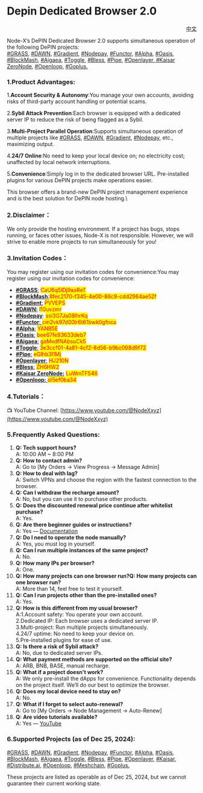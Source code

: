 # Depin Dedicated Browser 2.0



<p align="right"><a href="https://docs.node-x.xyz/chan-pin-shou-ce/yi-jian-bu-shu/depin-gua-ji-zhuan-yong-liu-lan-qi-2.0">中文</a></p>

Node-X’s DePIN Dedicated Browser 2.0 supports simultaneous operation of the following DePIN projects:\
[#GRASS](https://app.getgrass.io/register/?referralCode=CaU6q5IDj9aaReT), [#DAWN](https://x.com/hashtag/DAWN?src=hashtag_click), [#Gradient](https://app.gradient.network/signup?code=PVVEPS), [#Nodepay](https://app.nodepay.ai/register?ref=ssi3G7Ja08lhrKq), [#Functor](https://node.securitylabs.xyz/?from=extension\&type=signin\&referralCode=cm2vk97d00lr6t61bwk0gfnca), [#Alpha](https://alphaos.net/point?invite=YANB5E), [#Oasis](https://r.distribute.ai/bee67fe93633deb7), [#BlockMash](https://app.blockmesh.xyz/register?invite_code=8fec2170-f345-4e00-86c9-cdd2964ae52f), [#Aigaea](https://app.aigaea.net/register?ref=gaMvdfNAbsuCk5), [#Toggle](https://toggle.pro/sign-up/3e3ccf01-4a81-4cf2-8d56-b9bc098d9f72), [#Bless](https://bless.network/dashboard?ref=ZH6HW2), [#Pipe](https://pipecdn.app/signup?ref=eGlhb3l1Mj), [#Openlayer](https://x.com/hashtag/Openlayer?src=hashtag_click),[ #Kaisar ZeroNode](https://zero.kaisar.io/register?ref=LuWmTF546), [#Openloop](https://openloop.so/auth/register?ref=ol5ef0ba34), [#Goplus.](https://x.com/search?q=%23Goplus\&src=typed_query\&f=top)

### 1.Product Advantages:

1.**Account Security & Autonomy**:You manage your own accounts, avoiding risks of third-party account handling or potential scams.

2.**Sybil Attack Prevention**:Each browser is equipped with a dedicated server IP to reduce the risk of being flagged as a Sybil.

3.**Multi-Project Parallel Operation**:Supports simultaneous operation of multiple projects like [#GRASS](https://app.getgrass.io/register/?referralCode=CaU6q5IDj9aaReT), [#DAWN](https://x.com/hashtag/DAWN?src=hashtag_click), [#Gradient](https://app.gradient.network/signup?code=PVVEPS), [#Nodepay](https://app.nodepay.ai/register?ref=ssi3G7Ja08lhrKq), etc., maximizing output.

4.**24/7 Online**:No need to keep your local device on; no electricity cost; unaffected by local network interruptions.

5.**Convenience**:Simply log in to the dedicated browser URL. Pre-installed plugins for various DePIN projects make operations easier.

This browser offers a brand-new DePIN project management experience and is the best solution for DePIN node hosting.\


### 2.Disclaimer：

We only provide the hosting environment. If a project has bugs, stops running, or faces other issues, Node-X is not responsible. However, we will strive to enable more projects to run simultaneously for you!

### 3.Invitation Codes：

You may register using our invitation codes for convenience:You may register using our invitation codes for convenience:

* [**#GRASS**:](https://app.getgrass.io/register/?referralCode=CaU6q5IDj9aaReT) <mark style="color:red;">CaU6q5IDj9aaReT</mark>
* [**#BlockMash**:](https://app.blockmesh.xyz/register?invite_code=8fec2170-f345-4e00-86c9-cdd2964ae52f)<mark style="color:red;">8fec2170-f345-4e00-86c9-cdd2964ae52f</mark>
* [**#Gradient**:](https://app.gradient.network/signup?code=PVVEPS) <mark style="color:red;">PVVEPS</mark>
* [**#DAWN:**](https://x.com/hashtag/DAWN?src=hashtag_click) <mark style="color:red;">l10uvzmr</mark>
* [**#Nodepay**](https://app.nodepay.ai/register?ref=ssi3G7Ja08lhrKq): <mark style="color:red;">ssi3G7Ja08lhrKq</mark>
* [**#Functor**: ](https://node.securitylabs.xyz/?from=extension\&type=signin\&referralCode=cm2vk97d00lr6t61bwk0gfnca)<mark style="color:red;">cm2vk97d00lr6t61bwk0gfnca</mark>
* [**#Alpha**:](https://alphaos.net/point?invite=YANB5E) <mark style="color:red;">YANB5E</mark>
* [**#Oasis**:](https://r.distribute.ai/bee67fe93633deb7) <mark style="color:red;">bee67fe93633deb7</mark>
* [**#Aigaea**:](https://app.aigaea.net/register?ref=gaMvdfNAbsuCk5) <mark style="color:red;">gaMvdfNAbsuCk5</mark>
* [**#Toggle**:](https://toggle.pro/sign-up/3e3ccf01-4a81-4cf2-8d56-b9bc098d9f72) <mark style="color:red;">3e3ccf01-4a81-4cf2-8d56-b9bc098d9f72</mark>
* [**#Pipe**:](https://pipecdn.app/signup?ref=eGlhb3l1Mj) <mark style="color:red;">eGlhb3l1Mj</mark>
* [**#Openlayer**:](https://x.com/hashtag/Openlayer?src=hashtag_click) <mark style="color:red;">HJ210N</mark>
* [**#Bless**:](https://bless.network/dashboard?ref=ZH6HW2) <mark style="color:red;">ZH6HW2</mark>
* [**#Kaisar ZeroNode:**](https://zero.kaisar.io/register?ref=LuWmTF546) <mark style="color:red;">LuWmTF546</mark>
* [**#Openloop:** ](https://openloop.so/auth/register?ref=ol5ef0ba34)<mark style="color:red;">ol5ef0ba34</mark>

### 4.Tutorials：

📺 YouTube Channel: [https://www.youtube.com/@NodeXxyz](https://www.youtube.com/@NodeXxyz)

### 5.Frequently Asked Questions:

1. **Q: Tech support hours?**\
   A: 10:00 AM \~ 8:00 PM
2. **Q: How to contact admin?**\
   A: Go to \[My Orders → View Progress → Message Admin]
3. **Q: How to deal with lag?**\
   A: Switch VPNs and choose the region with the fastest connection to the browser.
4. **Q: Can I withdraw the recharge amount?**\
   A: No, but you can use it to purchase other products.
5. **Q: Does the discounted renewal price continue after whitelist purchase?**\
   A: Yes.
6. **Q: Are there beginner guides or instructions?**\
   A: Yes — [Documentation](https://docs.node-x.xyz/chan-pin-shou-ce/yi-jian-bu-shu/depin-gua-ji-zhuan-yong-liu-lan-qi)
7. **Q: Do I need to operate the node manually?**\
   A: Yes, you must log in yourself.
8. **Q: Can I run multiple instances of the same project?**\
   A: No.
9. **Q: How many IPs per browser?**\
   A: One.
10. **Q: How many projects can one browser run?Q: How many projects can one browser run?**\
    A: More than 14, feel free to test it yourself.
11. **Q: Can I run projects other than the pre-installed ones?**\
    A: Yes.
12. **Q: How is this different from my usual browser?**\
    A:1.Account safety: You operate your own account.\
    2.Dedicated IP: Each browser uses a dedicated server IP.\
    3.Multi-project: Run multiple projects simultaneously.\
    4.24/7 uptime: No need to keep your device on.\
    5.Pre-installed plugins for ease of use.
13. **Q: Is there a risk of Sybil attack?**\
    A: No, due to dedicated server IPs.
14. **Q: What payment methods are supported on the official site?**\
    A: ARB, BNB, BASE, manual recharge.
15. **Q: What if a project doesn't work?**\
    A: We only pre-install the dApps for convenience. Functionality depends on the project itself. We’ll do our best to optimize the browser.
16. **Q: Does my local device need to stay on?**\
    A: No.
17. **Q: What if I forget to select auto-renewal?**\
    A: Go to \[My Orders → Node Management → Auto-Renew]
18. **Q: Are video tutorials available?**\
    A: Yes — [YouTube](https://www.youtube.com/@NodeXxyz)

### 6.Supported Projects (as of Dec 25, 2024):

[#GRASS](https://x.com/hashtag/GRASS?src=hashtag_click), [#DAWN](https://x.com/hashtag/DAWN?src=hashtag_click), [#Gradient](https://x.com/hashtag/Gradient?src=hashtag_click), [#Nodepay](https://x.com/hashtag/Nodepay?src=hashtag_click), [#Functor](https://x.com/hashtag/Functor?src=hashtag_click), [#Alpha](https://x.com/hashtag/Alpha?src=hashtag_click), [#Oasis](https://x.com/hashtag/Oasis?src=hashtag_click), [#BlockMash](https://x.com/hashtag/BlockMash?src=hashtag_click), [#Aigaea](https://x.com/hashtag/Aigaea?src=hashtag_click), [#Toggle](https://x.com/hashtag/Toggle?src=hashtag_click), [#Bless](https://x.com/hashtag/Bless?src=hashtag_click), [#Pipe](https://x.com/hashtag/Pipe?src=hashtag_click), [#Openlayer](https://x.com/hashtag/Openlayer?src=hashtag_click), [#Kaisar](https://kaisar.io/), [#Distribute.ai](https://x.com/search?q=%23Distribute.ai\&src=typed_query\&f=tophttps://x.com/search?q=%23Distribute.ai\&src=typed_query\&f=top), [#Openloop,](https://x.com/search?q=%23Openloop\&src=typed_query\&f=top) [#Meshchain](https://x.com/search?q=%23Meshchain\&src=typed_query\&f=top), [#Goplus.](https://x.com/search?q=%23Goplus\&src=typed_query\&f=top)

These projects are listed as operable as of Dec 25, 2024, but we cannot guarantee their current working state.

